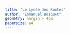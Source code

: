 ```yaml
---
title: "Le Lycée des Routes"
author: "Emmanuel Bosquet"
geometry: margin = 4cm
papersize: a4
---
```

